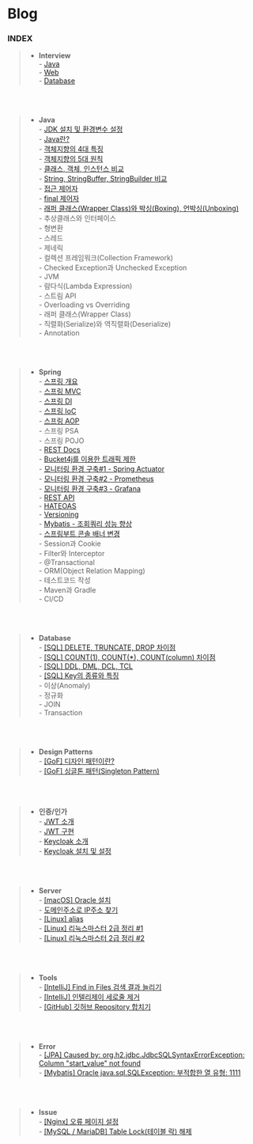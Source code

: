 # Blog

### INDEX
> - **Interview**   
>   \- [ Java ](https://caffeineoverflow.tistory.com/33)   
>   \- [ Web ](https://caffeineoverflow.tistory.com/34)   
>   \- [ Database ](https://caffeineoverflow.tistory.com/35)


<br><br>


> - **Java**   
>   \- [ JDK 설치 및 환경변수 설정 ](https://caffeineoverflow.tistory.com/16)   
>   \- [ Java란? ](https://caffeineoverflow.tistory.com/37)   
>   \- [ 객체지향의 4대 특징 ](https://caffeineoverflow.tistory.com/38)   
>   \- [ 객체지향의 5대 원칙 ](https://caffeineoverflow.tistory.com/39)   
>   \- [ 클래스, 객체, 인스턴스 비교 ](https://caffeineoverflow.tistory.com/40)   
>   \- [ String, StringBuffer, StringBuilder 비교 ](https://caffeineoverflow.tistory.com/42)   
>   \- [ 접근 제어자 ](https://caffeineoverflow.tistory.com/46)      
>   \- [ final 제어자 ](https://caffeineoverflow.tistory.com/44)   
>   \- [ 래퍼 클래스(Wrapper Class)와 박싱(Boxing), 언박싱(Unboxing) ](https://caffeineoverflow.tistory.com/123)   
>   \- 추상클래스와 인터페이스   
>   \- 형변환   
>   \- 스레드   
>   \- 제네릭   
>   \- 컬렉션 프레임워크(Collection Framework)   
>   \- Checked Exception과 Unchecked Exception   
>   \- JVM   
>   \- 람다식(Lambda Expression)   
>   \- 스트림 API   
>   \- Overloading vs Overriding   
>   \- 래퍼 클래스(Wrapper Class)   
>   \- 직렬화(Serialize)와 역직렬화(Deserialize)   
>   \- Annotation   


<br><br>


> - **Spring**   
>   \- [ 스프링 개요 ](https://caffeineoverflow.tistory.com/5)   
>   \- [ 스프링 MVC ](https://caffeineoverflow.tistory.com/6)   
>   \- [ 스프링 DI ](https://caffeineoverflow.tistory.com/13)   
>   \- [ 스프링 IoC ](https://caffeineoverflow.tistory.com/14)   
>   \- [ 스프링 AOP ](https://caffeineoverflow.tistory.com/17)   
>   \- 스프링 PSA   
>   \- 스프링 POJO      
>   \- [ REST Docs ](https://caffeineoverflow.tistory.com/20)   
>   \- [ Bucket4j를 이용한 트래픽 제한 ](https://caffeineoverflow.tistory.com/21)   
>   \- [ 모니터링 환경 구축#1 - Spring Actuator ](https://caffeineoverflow.tistory.com/22)   
>   \- [ 모니터링 환경 구축#2 - Prometheus ](https://caffeineoverflow.tistory.com/24)   
>   \- [ 모니터링 환경 구축#3 - Grafana ](https://caffeineoverflow.tistory.com/25)   
>   \- [ REST API ](https://caffeineoverflow.tistory.com/26)   
>   \- [ HATEOAS ](https://caffeineoverflow.tistory.com/28)   
>   \- [ Versioning ](https://caffeineoverflow.tistory.com/29)   
>   \- [ Mybatis - 조회쿼리 성능 향상 ](https://caffeineoverflow.tistory.com/32)   
>   \- [ 스프링부트 콘솔 배너 변경 ](https://caffeineoverflow.tistory.com/12)   
>   \- Session과 Cookie   
>   \- Filter와 Interceptor   
>   \- @Transactional   
>   \- ORM(Object Relation Mapping)   
>   \- 테스트코드 작성   
>   \- Maven과 Gradle   
>   \- CI/CD   


<br><br>


> - **Database**   
>   \- [ [SQL] DELETE, TRUNCATE, DROP 차이점 ](https://caffeineoverflow.tistory.com/104)   
>   \- [ [SQL] COUNT(1), COUNT(*), COUNT(column) 차이점 ](https://caffeineoverflow.tistory.com/116)   
>   \- [ [SQL] DDL, DML, DCL, TCL ](https://caffeineoverflow.tistory.com/121)   
>   \- [ [SQL] Key의 종류와 특징 ](https://caffeineoverflow.tistory.com/122)    
>   \- 이상(Anomaly)      
>   \- 정규화   
>   \- JOIN   
>   \- Transaction  


<br><br>


> - **Design Patterns**   
>   \- [ [GoF] 디자인 패턴이란? ](https://caffeineoverflow.tistory.com/41)   
>   \- [ [GoF] 싱글톤 패턴(Singleton Pattern) ](https://caffeineoverflow.tistory.com/50)   


<br><br>


> - **인증/인가**   
>   \- [ JWT 소개 ](https://caffeineoverflow.tistory.com/18)  
>   \- [ JWT 구현 ](https://caffeineoverflow.tistory.com/19)  
>   \- [ Keycloak 소개 ](https://caffeineoverflow.tistory.com/30)  
>   \- [ Keycloak 설치 및 설정 ](https://caffeineoverflow.tistory.com/31)   


<br><br>


> - **Server**   
>   \- [ [macOS] Oracle 설치 ](https://caffeineoverflow.tistory.com/47)   
>   \- [ 도메인주소로 IP주소 찾기 ](https://caffeineoverflow.tistory.com/114)   
>   \- [ [Linux] alias ](https://caffeineoverflow.tistory.com/115)   
>   \- [ [Linux] 리눅스마스터 2급 정리 #1 ](https://caffeineoverflow.tistory.com/118)   
>   \- [ [Linux] 리눅스마스터 2급 정리 #2 ](https://caffeineoverflow.tistory.com/119)   


<br><br>


> - **Tools**   
>   \- [ [IntelliJ] Find in Files 검색 결과 늘리기 ](https://caffeineoverflow.tistory.com/4)   
>   \- [ [IntelliJ] 인텔리제이 세로줄 제거 ](https://caffeineoverflow.tistory.com/3)   
>   \- [ [GitHub] 깃허브 Repository 합치기 ](https://caffeineoverflow.tistory.com/117)   


<br><br>


> - **Error**   
>   \- [ [JPA] Caused by: org.h2.jdbc.JdbcSQLSyntaxErrorException: Column "start_value" not found ](https://caffeineoverflow.tistory.com/27)   
>   \- [ [Mybatis] Oracle java.sql.SQLException: 부적합한 열 유형: 1111 ](https://caffeineoverflow.tistory.com/43)   


<br><br>


> - **Issue**   
>   \- [ [Nginx] 오류 페이지 설정 ](https://caffeineoverflow.tistory.com/45)   
>   \- [ [MySQL / MariaDB] Table Lock(테이블 락) 해제 ](https://caffeineoverflow.tistory.com/51)   
